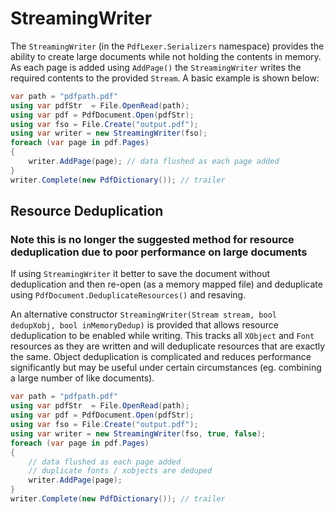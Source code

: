 # StreamingWriter

The `StreamingWriter` (in the `PdfLexer.Serializers` namespace) provides the ability to create large documents while not holding the contents in memory. As each page is added using `AddPage()` the `StreamingWriter` writes the required contents to the provided `Stream`. A basic example is shown below:

```csharp
var path = "pdfpath.pdf"
using var pdfStr  = File.OpenRead(path);
using var pdf = PdfDocument.Open(pdfStr);
using var fso = File.Create("output.pdf");
using var writer = new StreamingWriter(fso);
foreach (var page in pdf.Pages)
{
    writer.AddPage(page); // data flushed as each page added
}
writer.Complete(new PdfDictionary()); // trailer
```

## Resource Deduplication

### Note this is no longer the suggested method for resource deduplication due to poor performance on large documents

If using `StreamingWriter` it better to save the document without deduplication and then re-open (as a memory mapped file) and deduplicate using `PdfDocument.DeduplicateResources()` and resaving.

An alternative constructor `StreamingWriter(Stream stream, bool dedupXobj, bool inMemoryDedup)` is provided that allows resource deduplication to be enabled while writing. This tracks all `XObject` and `Font` resources as they are written and will deduplicate resources that are exactly the same. Object deduplication is complicated and reduces performance significantly but may be useful under certain circumstances (eg. combining a large number of like documents).

```csharp
var path = "pdfpath.pdf"
using var pdfStr  = File.OpenRead(path);
using var pdf = PdfDocument.Open(pdfStr);
using var fso = File.Create("output.pdf");
using var writer = new StreamingWriter(fso, true, false);
foreach (var page in pdf.Pages)
{
    // data flushed as each page added
    // duplicate fonts / xobjects are deduped
    writer.AddPage(page);
}
writer.Complete(new PdfDictionary()); // trailer
```
